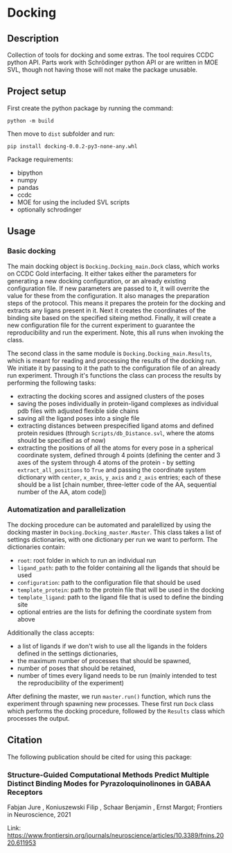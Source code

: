 # Docking

## Description
Collection of tools for docking and some extras.
The tool requires CCDC python API. Parts work with Schrödinger python API or are written in MOE SVL, though not having those will not make the package unusable.

## Project setup
First create the python package by running the command:
```
python -m build
```

Then move to `dist` subfolder and run:
```
pip install docking-0.0.2-py3-none-any.whl
```

Package requirements:
- bipython
- numpy
- pandas
- ccdc
- MOE for using the included SVL scripts
- optionally schrodinger

## Usage

### Basic docking

The main docking object is `Docking.Docking_main.Dock` class, which works on CCDC Gold interfacing. It either takes either the parameters for generating a new docking configuration, or an already existing configuration file. If new parameters are passed to it, it will overrite the value for these from the configuration. It also manages the preparation steps of the protocol. This means it prepares the protein for the docking and extracts any ligans present in it. Next it creates the coordinates of the binding site based on the specified siteing method. Finally, it will create a new configuration file for the current experiment to guarantee the reproducibility and run the experiment. Note, this all runs when invoking the class.

The second class in the same module is `Docking.Docking_main.Results`, which is meant for reading and processing the results of the docking run. We initiate it by passing to it the path to the configuration file of an already run experiment. Through it's functions the class can process the results by performing the following tasks:
- extracting the docking scores and assigned clusters of the poses
- saving the poses individually in protein-ligand complexes as individual pdb files with adjusted flexible side chains
- saving all the ligand poses into a single file
- extracting distances between prespecified ligand atoms and defined protein residues (through `Scripts/db_Distance.svl`, where the atoms should be specified as of now)
- extracting the positions of all the atoms for every pose in a spherical coordinate system, defined through 4 points (defining the center and 3 axes of the system through 4 atoms of the protein - by setting `extract_all_positions` to `True` and passing the coordinate system dictionary with `center`, `x_axis`, `y_axis` and `z_axis` entries; each of these should be a list [chain number, three-letter code of the AA, sequential number of the AA, atom code])

### Automatization and parallelization

The docking procedure can be automated and paralellized by using the docking master in `Docking.Docking_master.Master`. This class takes a list of settings dictionaries, with one dictionary per run we want to perform. The dictionaries contain:
- `root`: root folder in which to run an individual run
- `ligand_path`: path to the folder containing all the ligands that should be used
- `configuration`: path to the configuration file that should be used
- `template_protein`: path to the protein file that will be used in the docking
- `template_ligand`: path to the ligand file that is used to define the binding site
- optional entries are the lists for defining the coordinate system from above

Additionally the class accepts:
- a list of ligands if we don't wish to use all the ligands in the folders defined in the settings dictionaries,
- the maximum number of processes that should be spawned,
- number of poses that should be retained,
- number of times every ligand needs to be run (mainly intended to test the reproducibility of the experiment)

After defining the master, we run `master.run()` function, which runs the experiment through spawning new processes. These first run `Dock` class which performs the docking procedure, followed by the `Results` class which processes the output.

## Citation

The following publication should be cited for using this package:

### Structure-Guided Computational Methods Predict Multiple Distinct Binding Modes for Pyrazoloquinolinones in GABAA Receptors

Fabjan Jure , Koniuszewski Filip , Schaar Benjamin , Ernst Margot; Frontiers in Neuroscience, 2021

Link: https://www.frontiersin.org/journals/neuroscience/articles/10.3389/fnins.2020.611953
